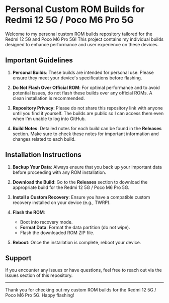 # Personal Custom ROM Builds for Redmi 12 5G / Poco M6 Pro 5G

Welcome to my personal custom ROM builds repository tailored for the Redmi 12 5G and Poco M6 Pro 5G! This project contains my individual builds designed to enhance performance and user experience on these devices.

## Important Guidelines

1. **Personal Builds**: These builds are intended for personal use. Please ensure they meet your device's specifications before flashing.

2. **Do Not Flash Over Official ROM**: For optimal performance and to avoid potential issues, do not flash these builds over any official ROMs. A clean installation is recommended.

3. **Repository Privacy**: Please do not share this repository link with anyone until you find it yourself. The builds are public so I can access them even when I'm unable to log into GitHub.

4. **Build Notes**: Detailed notes for each build can be found in the **Releases** section. Make sure to check these notes for important information and changes related to each build.

## Installation Instructions

1. **Backup Your Data**: Always ensure that you back up your important data before proceeding with any ROM installation.

2. **Download the Build**: Go to the **Releases** section to download the appropriate build for the Redmi 12 5G / Poco M6 Pro 5G.

3. **Install a Custom Recovery**: Ensure you have a compatible custom recovery installed on your device (e.g., TWRP).

4. **Flash the ROM**:
   - Boot into recovery mode.
   - **Format Data**: Format the data partition (do not wipe).
   - Flash the downloaded ROM ZIP file.

5. **Reboot**: Once the installation is complete, reboot your device.

## Support

If you encounter any issues or have questions, feel free to reach out via the Issues section of this repository.

---

Thank you for checking out my custom ROM builds for the Redmi 12 5G / Poco M6 Pro 5G. Happy flashing!
